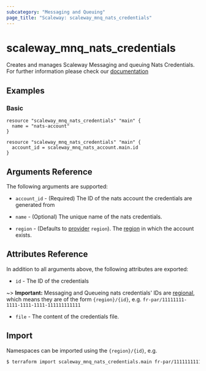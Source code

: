 ```yaml
---
subcategory: "Messaging and Queuing"
page_title: "Scaleway: scaleway_mnq_nats_credentials"
---
```


# scaleway_mnq_nats_credentials

Creates and manages Scaleway Messaging and queuing Nats Credentials.
For further information please check
our [documentation](https://www.scaleway.com/en/docs/serverless/messaging/reference-content/nats-overview/)

## Examples

### Basic

```hcl
resource "scaleway_mnq_nats_credentials" "main" {
  name = "nats-account"
}

resource "scaleway_mnq_nats_credentials" "main" {
  account_id = scaleway_mnq_nats_account.main.id
}
```

## Arguments Reference

The following arguments are supported:

- `account_id` - (Required) The ID of the nats account the credentials are generated from

- `name` - (Optional) The unique name of the nats credentials.

- `region` - (Defaults to [provider](../index.md#region) `region`). The [region](../guides/regions_and_zones.md#regions)
  in which the account exists.

## Attributes Reference

In addition to all arguments above, the following attributes are exported:

- `id` - The ID of the credentials

~> **Important:** Messaging and Queueing nats credentials' IDs are [regional](../guides/regions_and_zones.md#resource-ids), which means they are of the form `{region}/{id}`, e.g. `fr-par/11111111-1111-1111-1111-111111111111`

- `file` - The content of the credentials file.

## Import

Namespaces can be imported using the `{region}/{id}`, e.g.

```bash
$ terraform import scaleway_mnq_nats_credentials.main fr-par/11111111111111111111111111111111
```

